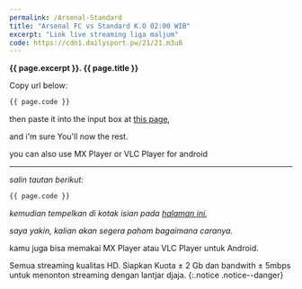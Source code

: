 ```yaml
---
permalink: /Arsenal-Standard
title: "Arsenal FC vs Standard K.O 02:00 WIB"  
excerpt: "Link live streaming liga maljum"
code: https://cdn1.dailysport.pw/21/21.m3u8
---
```

**{{ page.excerpt }}. {{ page.title }}**

Copy url below:

```html
{{ page.code }}
```

then paste it into the input box at [this page](https://mi.knoacc.org/online-m3u8-player),

and i'm sure You'll now the rest.

you can also use MX Player or VLC Player for android

----

_salin tautan berikut:_

```html
{{ page.code }}
```

_kemudian tempelkan di kotak isian pada [halaman ini](https://mi.knoacc.org/online-m3u8-player),_

_saya yakin, kalian akan segera paham bagaimana caranya._

kamu juga bisa memakai MX Player atau VLC Player untuk Android.

Semua streaming kualitas HD. Siapkan Kuota ± 2 Gb dan bandwith ± 5mbps untuk menonton streaming dengan lantjar djaja.
{:.notice .notice--danger}

